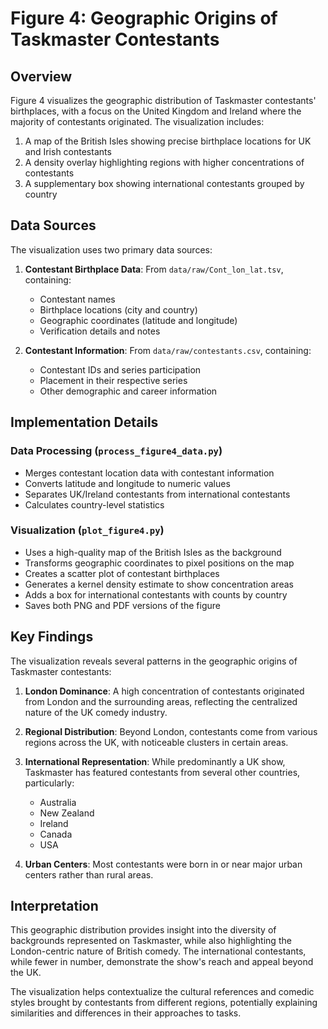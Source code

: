 # Figure 4: Geographic Origins of Taskmaster Contestants

## Overview

Figure 4 visualizes the geographic distribution of Taskmaster contestants' birthplaces, with a focus on the United Kingdom and Ireland where the majority of contestants originated. The visualization includes:

1. A map of the British Isles showing precise birthplace locations for UK and Irish contestants
2. A density overlay highlighting regions with higher concentrations of contestants
3. A supplementary box showing international contestants grouped by country

## Data Sources

The visualization uses two primary data sources:

1. **Contestant Birthplace Data**: From `data/raw/Cont_lon_lat.tsv`, containing:
   - Contestant names
   - Birthplace locations (city and country)
   - Geographic coordinates (latitude and longitude)
   - Verification details and notes

2. **Contestant Information**: From `data/raw/contestants.csv`, containing:
   - Contestant IDs and series participation
   - Placement in their respective series
   - Other demographic and career information

## Implementation Details

### Data Processing (`process_figure4_data.py`)
- Merges contestant location data with contestant information
- Converts latitude and longitude to numeric values
- Separates UK/Ireland contestants from international contestants
- Calculates country-level statistics

### Visualization (`plot_figure4.py`)
- Uses a high-quality map of the British Isles as the background
- Transforms geographic coordinates to pixel positions on the map
- Creates a scatter plot of contestant birthplaces
- Generates a kernel density estimate to show concentration areas
- Adds a box for international contestants with counts by country
- Saves both PNG and PDF versions of the figure

## Key Findings

The visualization reveals several patterns in the geographic origins of Taskmaster contestants:

1. **London Dominance**: A high concentration of contestants originated from London and the surrounding areas, reflecting the centralized nature of the UK comedy industry.

2. **Regional Distribution**: Beyond London, contestants come from various regions across the UK, with noticeable clusters in certain areas.

3. **International Representation**: While predominantly a UK show, Taskmaster has featured contestants from several other countries, particularly:
   - Australia
   - New Zealand
   - Ireland
   - Canada
   - USA

4. **Urban Centers**: Most contestants were born in or near major urban centers rather than rural areas.

## Interpretation

This geographic distribution provides insight into the diversity of backgrounds represented on Taskmaster, while also highlighting the London-centric nature of British comedy. The international contestants, while fewer in number, demonstrate the show's reach and appeal beyond the UK.

The visualization helps contextualize the cultural references and comedic styles brought by contestants from different regions, potentially explaining similarities and differences in their approaches to tasks. 